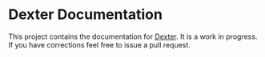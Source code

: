 Dexter Documentation
========

This project contains the documentation for [Dexter](https://rundexter.com). It is a work in progress. If you have corrections feel free to issue a pull request. 
